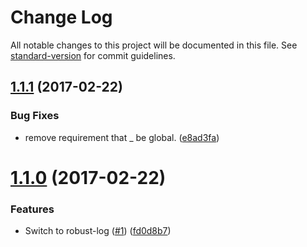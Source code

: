 # Change Log

All notable changes to this project will be documented in this file. See [standard-version](https://github.com/conventional-changelog/standard-version) for commit guidelines.

<a name="1.1.1"></a>
## [1.1.1](https://github.com/webinverters/robust-ioc/compare/v1.1.0...v1.1.1) (2017-02-22)


### Bug Fixes

* remove requirement that _ be global. ([e8ad3fa](https://github.com/webinverters/robust-ioc/commit/e8ad3fa))



<a name="1.1.0"></a>
# [1.1.0](https://github.com/webinverters/robust-ioc/compare/v1.0.16...v1.1.0) (2017-02-22)


### Features

* Switch to robust-log ([#1](https://github.com/webinverters/robust-ioc/issues/1)) ([fd0d8b7](https://github.com/webinverters/robust-ioc/commit/fd0d8b7))
